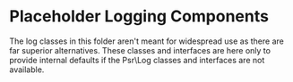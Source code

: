 Placeholder Logging Components
==============================

The log classes in this folder aren't meant for widespread use as there are far superior alternatives. These classes and interfaces are here only to provide internal defaults if the Psr\Log classes and interfaces are not available.